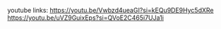 youtube links:
https://youtu.be/Vwbzd4ueaGI?si=kEQu9DE9Hyc5dXRe 
https://youtu.be/uVZ9GuixEps?si=QVoE2C465i7UJa1i
